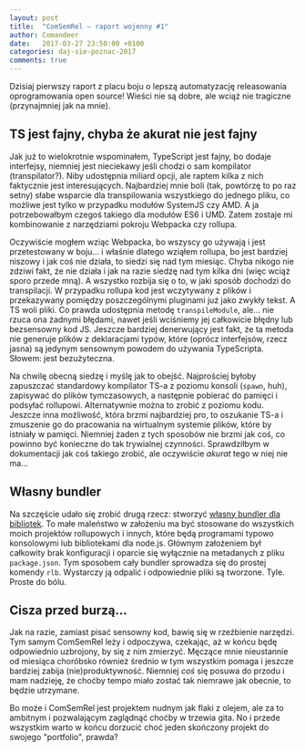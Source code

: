 ```yaml
---
layout: post
title:  "ComSemRel – raport wojenny #1"
author: Comandeer
date:   2017-03-27 23:50:00 +0100
categories: daj-sie-poznac-2017
comments: true
---
```


Dzisiaj pierwszy raport z placu boju o lepszą automatyzację releasowania oprogramowania open source! Wieści nie są dobre, ale wciąż nie tragiczne (przynajmniej jak na mnie).

## TS jest fajny, chyba że akurat nie jest fajny

Jak już to wielokrotnie wspominałem, TypeScript jest fajny, bo dodaje interfejsy, niemniej jest nieciekawy jeśli chodzi o sam kompilator (transpilator?). Niby udostępnia miliard opcji, ale raptem kilka z nich faktycznie jest interesujących. Najbardziej mnie boli (tak, powtórzę to po raz setny) słabe wsparcie dla transpilowania wszystkiego do jednego pliku, co możliwe jest tylko w przypadku modułów SystemJS czy AMD. A ja potrzebowałbym czegoś takiego dla modułów ES6 i UMD. Zatem zostaje mi kombinowanie z narzędziami pokroju Webpacka czy rollupa.

Oczywiście mogłem wziąc Webpacka, bo wszyscy go używają i jest przetestowany w boju… i właśnie dlatego wziąłem rollupa, bo jest bardziej niszowy i jak coś nie działa, to siedzi się nad tym miesiąc. Chyba nikogo nie zdziwi fakt, że nie działa i jak na razie siedzę nad tym kilka dni (więc wciąż sporo przede mną). A wszystko rozbija się o to, w jaki sposób dochodzi do transpilacji. W przypadku rollupa kod jest wczytywany z plików i przekazywany pomiędzy poszczególnymi pluginami już jako zwykły tekst. A TS woli pliki. Co prawda udostępnia metodę `transpileModule`, ale… nie rzuca ona żadnymi błędami, nawet jeśli wciśniemy jej całkowicie błędny lub bezsensowny kod JS. Jeszcze bardziej denerwujący jest fakt, że ta metoda nie generuje plików z deklaracjami typów, które (oprócz interfejsów, rzecz jasna) są jedynym sensownym powodem do używania TypeScripta. Słowem: jest bezużyteczna.

Na chwilę obecną siedzę i myślę jak to obejść. Najprościej byłoby zapuszczać standardowy kompilator TS-a z poziomu konsoli (`spawn`, huh), zapisywać do plików tymczasowych, a następnie pobierać do pamięci i podsyłać rollupowi. Alternatywnie można to zrobić z poziomu kodu. Jeszcze inna możliwość, która brzmi najbardziej pro, to oszukanie TS-a i zmuszenie go do pracowania na wirtualnym systemie plików, które by istniały w pamięci. Niemniej żaden z tych sposobów nie brzmi jak coś, co powinno być konieczne do tak trywialnej czynności. Sprawdziłbym w dokumentacji jak coś takiego zrobić, ale oczywiście _akurat_ tego w niej nie ma…

## Własny bundler

Na szczęście udało się zrobić drugą rzecz: stworzyć [własny bundler dla bibliotek](https://github.com/Comandeer/rollup-lib-bundler). To małe maleństwo w założeniu ma być stosowane do wszystkich moich projektów rollupowych i innych, które będą programami typowo konsolowymi lub bibliotekami dla node.js. Głównym założeniem był całkowity brak konfiguracji i oparcie się wyłącznie na metadanych z pliku `package.json`. Tym sposobem cały bundler sprowadza się do prostej komendy `rlb`. Wystarczy ją odpalić i odpowiednie pliki są tworzone. Tyle. Proste do bólu.

## Cisza przed burzą…

Jak na razie, zamiast pisać sensowny kod, bawię się w rzeźbienie narzędzi. Tym samym ComSemRel leży i odpoczywa, czekając, aż w końcu będę odpowiednio uzbrojony, by się z nim zmierzyć. Męczące mnie nieustannie od miesiąca choróbsko również średnio w tym wszystkim pomaga i jeszcze bardziej zabija (nie)produktywność. Niemniej _coś_ się posuwa do przodu i mam nadzieję, że choćby tempo miało zostać tak niemrawe jak obecnie, to będzie utrzymane.

Bo może i ComSemRel jest projektem nudnym jak flaki z olejem, ale za to ambitnym i pozwalającym zaglądnąć choćby w trzewia gita. No i przede wszystkim warto w końcu dorzucić choć jeden skończony projekt do swojego "portfolio", prawda?

